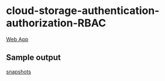 # cloud-storage-authentication-authorization-RBAC

[Web App](https://pictures-772d8.web.app/)
## Sample output
[snapshots](https://drive.google.com/file/d/1csGm4Zln_UnHUoy4FUSGbxwD5kfLoPWu/view?usp=sharing)
